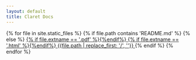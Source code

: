 ```yaml
---
layout: default
title: Claret Docs
---
```


<div class="list-group">
{% for file in site.static_files %}
	{% if file.path contains 'README.md' %}
	{% else %}
	<a class="list-group-item" href="{{file.path}}">
		{% if file.extname == '.pdf' %}<i class="fa fa-file-pdf-o"></i>{%endif%}
		{% if file.extname == '.html' %}<i class="fa fa-globe"></i>{%endif%}		
		{{file.path | replace_first: '/', ''}}
	</a>
	{% endif %}
{% endfor %}
</ul>
